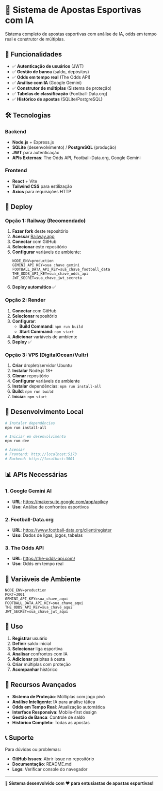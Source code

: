 # 🎯 Sistema de Apostas Esportivas com IA

Sistema completo de apostas esportivas com análise de IA, odds em tempo real e construtor de múltiplas.

## 🚀 Funcionalidades

- ✅ **Autenticação de usuários** (JWT)
- ✅ **Gestão de banca** (saldo, depósitos)
- ✅ **Odds em tempo real** (The Odds API)
- ✅ **Análise com IA** (Google Gemini)
- ✅ **Construtor de múltiplas** (Sistema de proteção)
- ✅ **Tabelas de classificação** (Football-Data.org)
- ✅ **Histórico de apostas** (SQLite/PostgreSQL)

## 🛠️ Tecnologias

### Backend
- **Node.js** + Express.js
- **SQLite** (desenvolvimento) / **PostgreSQL** (produção)
- **JWT** para autenticação
- **APIs Externas**: The Odds API, Football-Data.org, Google Gemini

### Frontend
- **React** + Vite
- **Tailwind CSS** para estilização
- **Axios** para requisições HTTP

## 🚀 Deploy

### Opção 1: Railway (Recomendado)

1. **Fazer fork** deste repositório
2. **Acessar** [Railway.app](https://railway.app)
3. **Conectar** com GitHub
4. **Selecionar** este repositório
5. **Configurar** variáveis de ambiente:
   ```
   NODE_ENV=production
   GEMINI_API_KEY=sua_chave_gemini
   FOOTBALL_DATA_API_KEY=sua_chave_football_data
   THE_ODDS_API_KEY=sua_chave_odds_api
   JWT_SECRET=sua_chave_jwt_secreta
   ```
6. **Deploy automático** ✅

### Opção 2: Render

1. **Conectar** com GitHub
2. **Selecionar** repositório
3. **Configurar**:
   - **Build Command**: `npm run build`
   - **Start Command**: `npm start`
4. **Adicionar** variáveis de ambiente
5. **Deploy** ✅

### Opção 3: VPS (DigitalOcean/Vultr)

1. **Criar** droplet/servidor Ubuntu
2. **Instalar** Node.js 18+
3. **Clonar** repositório
4. **Configurar** variáveis de ambiente
5. **Instalar** dependências: `npm run install-all`
6. **Build**: `npm run build`
7. **Iniciar**: `npm start`

## 🔧 Desenvolvimento Local

```bash
# Instalar dependências
npm run install-all

# Iniciar em desenvolvimento
npm run dev

# Acessar
# Frontend: http://localhost:5173
# Backend: http://localhost:3001
```

## 📊 APIs Necessárias

### 1. Google Gemini AI
- **URL**: https://makersuite.google.com/app/apikey
- **Uso**: Análise de confrontos esportivos

### 2. Football-Data.org
- **URL**: https://www.football-data.org/client/register
- **Uso**: Dados de ligas, jogos, tabelas

### 3. The Odds API
- **URL**: https://the-odds-api.com/
- **Uso**: Odds em tempo real

## 🔐 Variáveis de Ambiente

```env
NODE_ENV=production
PORT=3001
GEMINI_API_KEY=sua_chave_aqui
FOOTBALL_DATA_API_KEY=sua_chave_aqui
THE_ODDS_API_KEY=sua_chave_aqui
JWT_SECRET=sua_chave_jwt_aqui
```

## 📱 Uso

1. **Registrar** usuário
2. **Definir** saldo inicial
3. **Selecionar** liga esportiva
4. **Analisar** confrontos com IA
5. **Adicionar** palpites à cesta
6. **Criar** múltiplas com proteção
7. **Acompanhar** histórico

## 🎯 Recursos Avançados

- **Sistema de Proteção**: Múltiplas com jogo pivô
- **Análise Inteligente**: IA para análise tática
- **Odds em Tempo Real**: Atualização automática
- **Interface Responsiva**: Mobile-first design
- **Gestão de Banca**: Controle de saldo
- **Histórico Completo**: Todas as apostas

## 📞 Suporte

Para dúvidas ou problemas:
- **GitHub Issues**: Abrir issue no repositório
- **Documentação**: README.md
- **Logs**: Verificar console do navegador

---

**🎉 Sistema desenvolvido com ❤️ para entusiastas de apostas esportivas!**
